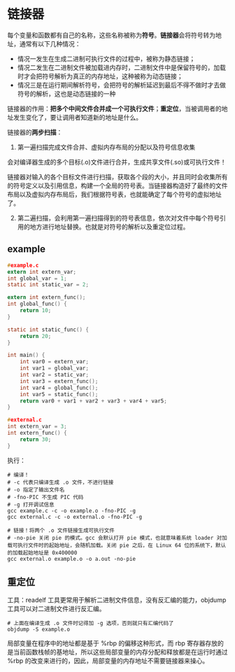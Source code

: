 
# 链接器

每个变量和函数都有自己的名称，这些名称被称为**符号**。**链接器**会将符号转为地址，通常有以下几种情况：

- 情况一发生在生成二进制可执行文件的过程中，被称为静态链接；
- 情况二发生在二进制文件被加载进内存时，二进制文件中是保留符号的，加载时才会把符号解析为真正的内存地址，这种被称为动态链接；
- 情况三是在运行期间解析符号，会把符号的解析延迟到最后不得不做时才去做符号的解析，这也是动态链接的一种

链接器的作用：**把多个中间文件合并成一个可执行文件**；**重定位**，当被调用者的地址发生变化了，要让调用者知道新的地址是什么。

链接器的**两步扫描**：

1. 第一遍扫描完成文件合并、虚拟内存布局的分配以及符号信息收集

会对编译器生成的多个目标(.o)文件进行合并，生成共享文件(.so)或可执行文件！

链接器对输入的各个目标文件进行扫描，获取各个段的大小，并且同时会收集所有的符号定义以及引用信息，构建一个全局的符号表。当链接器构造好了最终的文件布局以及虚拟内存布局后，我们根据符号表，也就能确定了每个符号的虚拟地址了。

2. 第二遍扫描，会利用第一遍扫描得到的符号表信息，依次对文件中每个符号引用的地方进行地址替换。也就是对符号的解析以及重定位过程。

## example

```c
#example.c
extern int extern_var;
int global_var = 1;
static int static_var = 2;

extern int extern_func();
int global_func() {
    return 10;
}

static int static_func() {
    return 20;
}

int main() {
    int var0 = extern_var;
    int var1 = global_var;
    int var2 = static_var;
    int var3 = extern_func();
    int var4 = global_func();
    int var5 = static_func();
    return var0 + var1 + var2 + var3 + var4 + var5;
}
```

```c
#external.c
int extern_var = 3;
int extern_func() {
    return 30;
}
```

执行：

```shell
# 编译！
# -c 代表只编译生成 .o 文件，不进行链接
# -o 指定了输出文件名
# -fno-PIC 不生成 PIC 代码
# -g 打开调试信息
gcc example.c -c -o example.o -fno-PIC -g
gcc external.c -c -o external.o -fno-PIC -g

# 链接！将两个 .o 文件链接生成可执行文件
# -no-pie 关闭 pie 的模式。gcc 会默认打开 pie 模式，也就意味着系统 loader 对加载可执行文件时的起始地址，会随机加载。关闭 pie 之后，在 Linux 64 位的系统下，默认的加载起始地址是 0x400000
gcc external.o example.o -o a.out -no-pie
```

## 重定位

工具：readelf 工具更常用于解析二进制文件信息，没有反汇编的能力，objdump 工具可以对二进制文件进行反汇编。

```shell
# 上面在编译生成 .o 文件时记得加 -g 选项，否则就只有汇编代码了
objdump -S example.o
```

局部变量在程序中的地址都是基于 %rbp 的偏移这种形式，而 rbp 寄存器存放的是当前函数栈帧的基地址，所以这些局部变量的内存分配和释放都是在运行时通过 %rbp 的改变来进行的，因此，局部变量的内存地址不需要链接器来操心。
